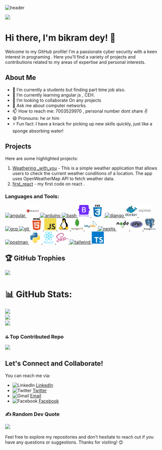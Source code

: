 ![header](https://mpolinowski.github.io/Personal/personal_assets/img/tools_banner.webp)


[![](https://visitcount.itsvg.in/api?id=Modhack2003&label=Profile%20Views&color=5&icon=5&pretty=true)](https://visitcount.itsvg.in)

# Hi there, I'm bikram dey! 👋

Welcome to my GitHub profile! I'm a passionate cyber security with a keen interest in programing . Here you'll find a variety of projects and contributions related to my areas of expertise and personal interests.

## About Me

- 🔭 I’m currently a students but finding part time  job also.
- 🌱 I’m currently learning angular js , CEH.
- 👯 I’m looking to collaborate On any projects
- 💬 Ask me about  computer networks.
- 📫 How to reach me: 7003529970 , personal number dont share ✌️
- 😄 Pronouns:  he or him
- ⚡ Fun fact: I have a knack for picking up new skills quickly, just like a sponge absorbing water!


## Projects

Here are some highlighted projects:

1. [Weathering _with_you](https://github.com/modhack2003/weathering_with_you.git) - This is a simple weather application that allows users to check the current weather conditions of a location. The app uses OpenWeatherMap API to fetch weather data.
2. [first_react](https://github.com/modhack2003/first_react.git) - my first code on react .

<h3 align="left">Languages and Tools:</h3>
<p align="left"> <a href="https://angular.io" target="_blank" rel="noreferrer"> <img src="https://angular.io/assets/images/logos/angular/angular.svg" alt="angular" width="40" height="40"/> </a> <a href="https://angular.io" target="_blank" rel="noreferrer"> <img src="https://raw.githubusercontent.com/devicons/devicon/master/icons/angularjs/angularjs-original-wordmark.svg" alt="angularjs" width="40" height="40"/> </a> <a href="https://www.arduino.cc/" target="_blank" rel="noreferrer"> <img src="https://cdn.worldvectorlogo.com/logos/arduino-1.svg" alt="arduino" width="40" height="40"/> </a> <a href="https://www.gnu.org/software/bash/" target="_blank" rel="noreferrer"> <img src="https://www.vectorlogo.zone/logos/gnu_bash/gnu_bash-icon.svg" alt="bash" width="40" height="40"/> </a> <a href="https://getbootstrap.com" target="_blank" rel="noreferrer"> <img src="https://raw.githubusercontent.com/devicons/devicon/master/icons/bootstrap/bootstrap-plain-wordmark.svg" alt="bootstrap" width="40" height="40"/> </a> <a href="https://www.w3schools.com/css/" target="_blank" rel="noreferrer"> <img src="https://raw.githubusercontent.com/devicons/devicon/master/icons/css3/css3-original-wordmark.svg" alt="css3" width="40" height="40"/> </a> <a href="https://www.djangoproject.com/" target="_blank" rel="noreferrer"> <img src="https://cdn.worldvectorlogo.com/logos/django.svg" alt="django" width="40" height="40"/> </a> <a href="https://www.docker.com/" target="_blank" rel="noreferrer"> <img src="https://raw.githubusercontent.com/devicons/devicon/master/icons/docker/docker-original-wordmark.svg" alt="docker" width="40" height="40"/> </a> <a href="https://expressjs.com" target="_blank" rel="noreferrer"> <img src="https://raw.githubusercontent.com/devicons/devicon/master/icons/express/express-original-wordmark.svg" alt="express" width="40" height="40"/> </a> <a href="https://cloud.google.com" target="_blank" rel="noreferrer"> <img src="https://www.vectorlogo.zone/logos/google_cloud/google_cloud-icon.svg" alt="gcp" width="40" height="40"/> </a> <a href="https://git-scm.com/" target="_blank" rel="noreferrer"> <img src="https://www.vectorlogo.zone/logos/git-scm/git-scm-icon.svg" alt="git" width="40" height="40"/> </a> <a href="https://www.w3.org/html/" target="_blank" rel="noreferrer"> <img src="https://raw.githubusercontent.com/devicons/devicon/master/icons/html5/html5-original-wordmark.svg" alt="html5" width="40" height="40"/> </a> <a href="https://developer.mozilla.org/en-US/docs/Web/JavaScript" target="_blank" rel="noreferrer"> <img src="https://raw.githubusercontent.com/devicons/devicon/master/icons/javascript/javascript-original.svg" alt="javascript" width="40" height="40"/> </a> <a href="https://www.linux.org/" target="_blank" rel="noreferrer"> <img src="https://raw.githubusercontent.com/devicons/devicon/master/icons/linux/linux-original.svg" alt="linux" width="40" height="40"/> </a> <a href="https://www.mongodb.com/" target="_blank" rel="noreferrer"> <img src="https://raw.githubusercontent.com/devicons/devicon/master/icons/mongodb/mongodb-original-wordmark.svg" alt="mongodb" width="40" height="40"/> </a> <a href="https://www.mysql.com/" target="_blank" rel="noreferrer"> <img src="https://raw.githubusercontent.com/devicons/devicon/master/icons/mysql/mysql-original-wordmark.svg" alt="mysql" width="40" height="40"/> </a> <a href="https://nextjs.org/" target="_blank" rel="noreferrer"> <img src="https://cdn.worldvectorlogo.com/logos/nextjs-2.svg" alt="nextjs" width="40" height="40"/> </a> <a href="https://nodejs.org" target="_blank" rel="noreferrer"> <img src="https://raw.githubusercontent.com/devicons/devicon/master/icons/nodejs/nodejs-original-wordmark.svg" alt="nodejs" width="40" height="40"/> </a> <a href="https://www.php.net" target="_blank" rel="noreferrer"> <img src="https://raw.githubusercontent.com/devicons/devicon/master/icons/php/php-original.svg" alt="php" width="40" height="40"/> </a> <a href="https://www.postgresql.org" target="_blank" rel="noreferrer"> <img src="https://raw.githubusercontent.com/devicons/devicon/master/icons/postgresql/postgresql-original-wordmark.svg" alt="postgresql" width="40" height="40"/> </a> <a href="https://postman.com" target="_blank" rel="noreferrer"> <img src="https://www.vectorlogo.zone/logos/getpostman/getpostman-icon.svg" alt="postman" width="40" height="40"/> </a> <a href="https://www.python.org" target="_blank" rel="noreferrer"> <img src="https://raw.githubusercontent.com/devicons/devicon/master/icons/python/python-original.svg" alt="python" width="40" height="40"/> </a> <a href="https://reactjs.org/" target="_blank" rel="noreferrer"> <img src="https://raw.githubusercontent.com/devicons/devicon/master/icons/react/react-original-wordmark.svg" alt="react" width="40" height="40"/> </a> <a href="https://sass-lang.com" target="_blank" rel="noreferrer"> <img src="https://raw.githubusercontent.com/devicons/devicon/master/icons/sass/sass-original.svg" alt="sass" width="40" height="40"/> </a> <a href="https://tailwindcss.com/" target="_blank" rel="noreferrer"> <img src="https://www.vectorlogo.zone/logos/tailwindcss/tailwindcss-icon.svg" alt="tailwind" width="40" height="40"/> </a> <a href="https://www.typescriptlang.org/" target="_blank" rel="noreferrer"> <img src="https://raw.githubusercontent.com/devicons/devicon/master/icons/typescript/typescript-original.svg" alt="typescript" width="40" height="40"/> </a> </p>




## 🏆 GitHub Trophies
![](https://github-profile-trophy.vercel.app/?username=Modhack2003&theme=radical&no-frame=false&no-bg=true&margin-w=4)
# 📊 GitHub Stats:
![](https://github-readme-stats.vercel.app/api?username=Modhack2003&theme=radical&hide_border=false&include_all_commits=false&count_private=false)<br/>
![](https://github-readme-streak-stats.herokuapp.com/?user=Modhack2003&theme=radical&hide_border=false)<br/>
![](https://github-readme-stats.vercel.app/api/top-langs/?username=Modhack2003&theme=radical&hide_border=false&include_all_commits=false&count_private=false&layout=compact)
### 🔝 Top Contributed Repo
![](https://github-contributor-stats.vercel.app/api?username=Modhack2003&limit=5&theme=radical&combine_all_yearly_contributions=true)
## Let's Connect and Collaborate!


You can reach me via:

- <img src="https://img.icons8.com/color/48/000000/linkedin.png" alt="LinkedIn" width="20" height="20"/> [LinkedIn](www.linkedin.com/in/bikram-dey-503975209)
- <img src="https://img.icons8.com/color/48/000000/twitter.png" alt="Twitter" width="20" height="20"/> [Twitter](https://twitter.com/Bikramdey2003)
- <img src="https://img.icons8.com/color/48/000000/gmail.png" alt="Gmail" width="20" height="20"/> [Email](mailto:bikram20031213@gmail.com)
- <img src="https://img.icons8.com/color/48/000000/facebook.png" alt="Facebook" width="20" height="20"/> [Facebook](https://www.facebook.com/bikram.dey.94849)

### ✍️ Random Dev Quote
![](https://quotes-github-readme.vercel.app/api?type=vetical&theme=dark)

Feel free to explore my repositories and don't hesitate to reach out if you have any questions or suggestions. Thanks for visiting! 😊

